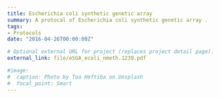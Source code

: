 ```yaml
---
title: Escherichia coli synthetic genetic array
summary: A protocal of Escherichia coli synthetic genetic array .
tags:
- Protocols
date: "2016-04-26T00:00:00Z"

# Optional external URL for project (replaces project detail page).
external_link: file/eSGA_ecoli_nmeth.1239.pdf

#image:
#  caption: Photo by Toa Heftiba on Unsplash
#  focal_point: Smart
---
```


